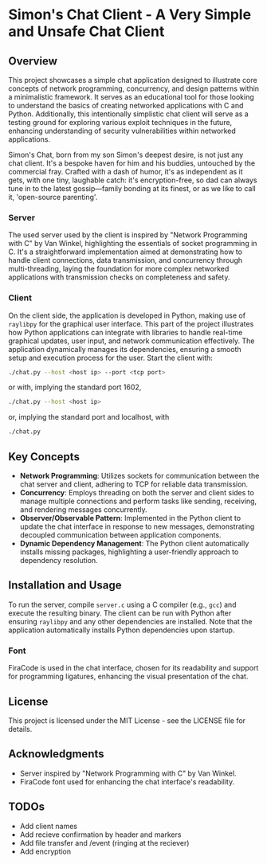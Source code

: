 # Simon's Chat Client - A Very Simple and Unsafe Chat Client

## Overview

This project showcases a simple chat application designed to illustrate core concepts of network programming, concurrency, and design patterns within a minimalistic framework. It serves as an educational tool for those looking to understand the basics of creating networked applications with C and Python.
Additionally, this intentionally simplistic chat client will serve as a testing ground for exploring various exploit techniques in the future, enhancing understanding of security vulnerabilities within networked applications.

Simon's Chat, born from my son Simon's deepest desire, is not just any chat client. It's a bespoke haven for him and his buddies, untouched by the commercial fray. Crafted with a dash of humor, it's as independent as it gets, with one tiny, laughable catch: it's encryption-free, so dad can always tune in to the latest gossip—family bonding at its finest, or as we like to call it, 'open-source parenting'.

### Server

The used server used by the client is inspired by "Network Programming with C" by Van Winkel, highlighting the essentials of socket programming in C.
It's a straightforward implementation aimed at demonstrating how to handle client connections, data transmission, and concurrency through
multi-threading, laying the foundation for more complex networked applications with transmission checks on completeness and safety.

### Client

On the client side, the application is developed in Python, making use of `raylibpy` for the graphical user interface. This part of the project illustrates how Python applications can integrate with libraries to handle real-time graphical updates, user input, and network communication effectively. The application dynamically manages its dependencies, ensuring a smooth setup and execution process for the user.
Start the client with:

```bash
./chat.py --host <host ip> --port <tcp port>
```
or with, implying the standard port 1602, 

```bash
./chat.py --host <host ip>
```
or, implying the standard port and localhost, with 

```bash
./chat.py
```

## Key Concepts

- **Network Programming**: Utilizes sockets for communication between the chat server and client, adhering to TCP for reliable data transmission.
- **Concurrency**: Employs threading on both the server and client sides to manage multiple connections and perform tasks like sending, receiving, and rendering messages concurrently.
- **Observer/Observable Pattern**: Implemented in the Python client to update the chat interface in response to new messages, demonstrating decoupled communication between application components.
- **Dynamic Dependency Management**: The Python client automatically installs missing packages, highlighting a user-friendly approach to dependency resolution.

## Installation and Usage

To run the server, compile `server.c` using a C compiler (e.g., `gcc`) and execute the resulting binary. The client can be run with Python after ensuring `raylibpy` and any other dependencies are installed. Note that the application automatically installs Python dependencies upon startup.

### Font

FiraCode is used in the chat interface, chosen for its readability and support for programming ligatures, enhancing the visual presentation of the chat.

## License

This project is licensed under the MIT License - see the LICENSE file for details.

## Acknowledgments

- Server inspired by "Network Programming with C" by Van Winkel.
- FiraCode font used for enhancing the chat interface's readability.

## TODOs

- Add client names
- Add recieve confirmation by header and markers
- Add file transfer and /event (ringing at the reciever)
- Add encryption
